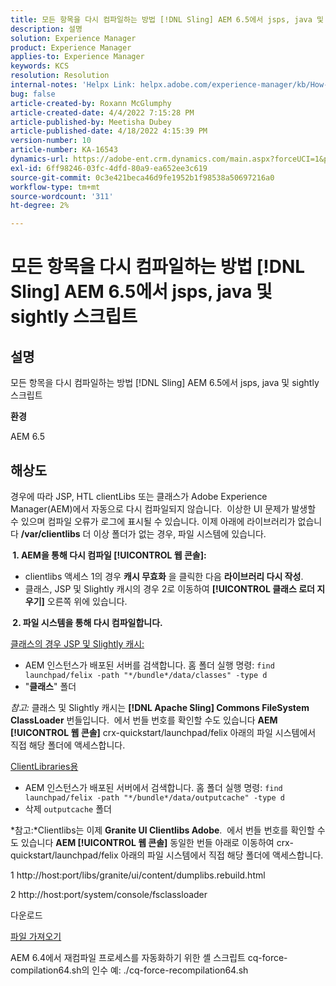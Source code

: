 ```yaml
---
title: 모든 항목을 다시 컴파일하는 방법 [!DNL Sling] AEM 6.5에서 jsps, java 및 sightly 스크립트
description: 설명
solution: Experience Manager
product: Experience Manager
applies-to: Experience Manager
keywords: KCS
resolution: Resolution
internal-notes: 'Helpx Link: helpx.adobe.com/experience-manager/kb/How-to-force-a-recompilation-of-all-Sling-scripts-jsps-java-sightly-on-AEM-6-4.html'
bug: false
article-created-by: Roxann McGlumphy
article-created-date: 4/4/2022 7:15:28 PM
article-published-by: Meetisha Dubey
article-published-date: 4/18/2022 4:15:39 PM
version-number: 10
article-number: KA-16543
dynamics-url: https://adobe-ent.crm.dynamics.com/main.aspx?forceUCI=1&pagetype=entityrecord&etn=knowledgearticle&id=954b3a93-4bb4-ec11-983f-000d3a5d0bca
exl-id: 6ff98246-03fc-4dfd-80a9-ea652ee3c619
source-git-commit: 0c3e421beca46d9fe1952b1f98538a50697216a0
workflow-type: tm+mt
source-wordcount: '311'
ht-degree: 2%

---
```


# 모든 항목을 다시 컴파일하는 방법 [!DNL Sling] AEM 6.5에서 jsps, java 및 sightly 스크립트

## 설명


모든 항목을 다시 컴파일하는 방법 [!DNL Sling] AEM 6.5에서 jsps, java 및 sightly 스크립트

<b>환경</b>

AEM 6.5


## 해상도


경우에 따라 JSP, HTL clientLibs 또는 클래스가 Adobe Experience Manager(AEM)에서 자동으로 다시 컴파일되지 않습니다.  이상한 UI 문제가 발생할 수 있으며 컴파일 오류가 로그에 표시될 수 있습니다. 이제 아래에 라이브러리가 없습니다 <b>/var/clientlibs</b> 더 이상 폴더가 없는 경우, 파일 시스템에 있습니다.

<b> 1. AEM을 통해 다시 컴파일 [!UICONTROL 웹 콘솔]:</b>

- clientlibs 액세스 1의 경우 <b>캐시 무효화</b> 을 클릭한 다음 <b>라이브러리 다시 작성</b>.
- 클래스, JSP 및 Slightly 캐시의 경우 2로 이동하여 <b>[!UICONTROL 클래스 로더 지우기]</b> 오른쪽 위에 있습니다.


<b> 2. 파일 시스템을 통해 다시 컴파일합니다.</b>

<u>클래스의 경우 JSP 및 Slightly 캐시:</u>

- AEM 인스턴스가 배포된 서버를 검색합니다. 홈 폴더 실행 명령: `find launchpad/felix -path "*/bundle*/data/classes" -type d`
- &quot;<b>클래스</b>&quot; 폴더


*참고:* 클래스 및 Slightly 캐시는 <b>[!DNL Apache Sling] Commons FileSystem ClassLoader</b> 번들입니다.  에서 번들 번호를 확인할 수도 있습니다 <b>AEM [!UICONTROL 웹 콘솔]</b> crx-quickstart/launchpad/felix 아래의 파일 시스템에서 직접 해당 폴더에 액세스합니다.



<u>ClientLibraries용</u>

- AEM 인스턴스가 배포된 서버에서 검색합니다. 홈 폴더 실행 명령: `find launchpad/felix -path "*/bundle*/data/outputcache" -type d `
- 삭제 `outputcache` 폴더


*참고:*Clientlibs는 이제 <b>Granite UI Clientlibs Adobe</b>.  에서 번들 번호를 확인할 수도 있습니다 <b>AEM [!UICONTROL 웹 콘솔]</b> 동일한 번들 아래로 이동하여 crx-quickstart/launchpad/felix 아래의 파일 시스템에서 직접 해당 폴더에 액세스합니다.



1 http://host:port/libs/granite/ui/content/dumplibs.rebuild.html

2 http://host:port/system/console/fsclassloader





다운로드

[파일 가져오기](https://helpx.adobe.com/content/dam/help/en/experience-manager/kb/How-to-force-a-recompilation-of-all-Sling-scripts-jsps-java-sightly-on-AEM-6-4/_jcr_content/main-pars/download_section/download-1/cq-force-recompilation64.zip "cq-force-recompilation64.zip")

AEM 6.4에서 재컴파일 프로세스를 자동화하기 위한 셸 스크립트 cq-force-compilation64.sh의 인수 예: ./cq-force-recompilation64.sh
